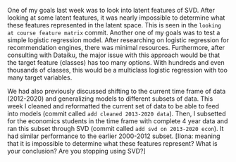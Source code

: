 One of my goals last week was to look into latent features of SVD. After looking at some latent features, it was nearly impossible to determine what these features represented in the latent space. This is seen in the `looking at course feature matrix` commit. Another one of my goals was to test a simple logistic regression model. After researching on logistic regression for recommendation engines, there was minimal resources. Furthermore, after consulting with Dataiku, the major issue with this approach would be that the target feature (classes) has too many options. With hundreds and even thousands of classes, this would be a multiclass logistic regression with too many target variables.

We had also previously discussed shifting to the current time frame of data (2012-2020) and generalizing models to different subsets of data. This week I cleaned and reformatted the current set of data to be able to feed into models (commit called `add cleaned 2013-2020 data`). Then, I subsetted for the economics students in the time frame with complete 4 year data and ran this subset through SVD (commit called `add svd on 2013-2020 econ`). It had similar performance to the earlier 2000-2012 subset. [Ilona: meaning that it is impossible to determine what these features represent? What is your conclusion? Are you stopping using SVD?]
